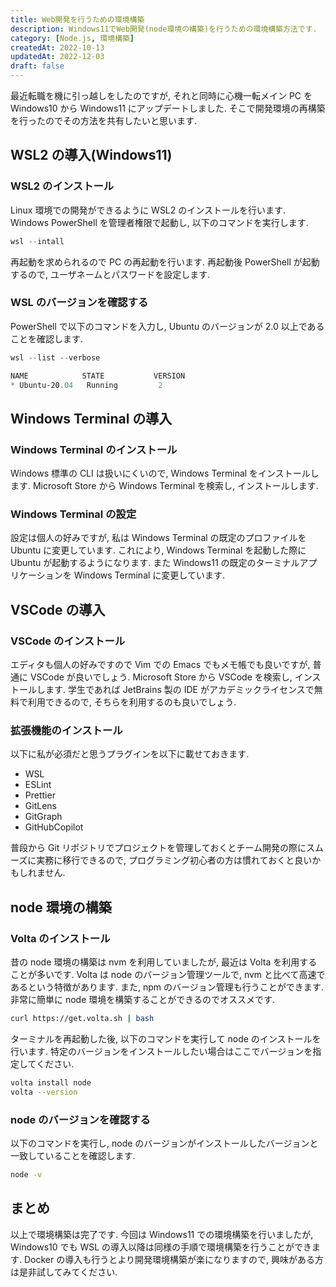 ```yaml
---
title: Web開発を行うための環境構築
description: Windows11でWeb開発(node環境の構築)を行うための環境構築方法です.
category: [Node.js, 環境構築]
createdAt: 2022-10-13
updatedAt: 2022-12-03
draft: false
---
```


最近転職を機に引っ越しをしたのですが, それと同時に心機一転メイン PC を Windows10 から Windows11 にアップデートしました.
そこで開発環境の再構築を行ったのでその方法を共有したいと思います.

## WSL2 の導入(Windows11)

### WSL2 のインストール

Linux 環境での開発ができるように WSL2 のインストールを行います. Windows PowerShell を管理者権限で起動し, 以下のコマンドを実行します.

```powershell
wsl --intall
```

再起動を求められるので PC の再起動を行います. 再起動後 PowerShell が起動するので, ユーザネームとパスワードを設定します.

### WSL のバージョンを確認する

PowerShell で以下のコマンドを入力し, Ubuntu のバージョンが 2.0 以上であることを確認します.

```powershell
wsl --list --verbose

NAME            STATE           VERSION
* Ubuntu-20.04   Running         2
```

## Windows Terminal の導入

### Windows Terminal のインストール

Windows 標準の CLI は扱いにくいので, Windows Terminal をインストールします.
Microsoft Store から Windows Terminal を検索し, インストールします.

### Windows Terminal の設定

設定は個人の好みですが, 私は Windows Terminal の既定のプロファイルを Ubuntu に変更しています.
これにより, Windows Terminal を起動した際に Ubuntu が起動するようになります.
また Windows11 の既定のターミナルアプリケーションを Windows Terminal に変更しています.

## VSCode の導入

### VSCode のインストール

エディタも個人の好みですので Vim での Emacs でもメモ帳でも良いですが, 普通に VSCode が良いでしょう.
Microsoft Store から VSCode を検索し, インストールします.
学生であれば JetBrains 製の IDE がアカデミックライセンスで無料で利用できるので, そちらを利用するのも良いでしょう.

### 拡張機能のインストール

以下に私が必須だと思うプラグインを以下に載せておきます.

- WSL
- ESLint
- Prettier
- GitLens
- GitGraph
- GitHubCopilot

普段から Git リポジトリでプロジェクトを管理しておくとチーム開発の際にスムーズに実務に移行できるので, プログラミング初心者の方は慣れておくと良いかもしれません.

## node 環境の構築

### Volta のインストール

昔の node 環境の構築は nvm を利用していましたが, 最近は Volta を利用することが多いです.
Volta は node のバージョン管理ツールで, nvm と比べて高速であるという特徴があります.
また, npm のバージョン管理も行うことができます. 非常に簡単に node 環境を構築することができるのでオススメです.

```bash
curl https://get.volta.sh | bash
```

ターミナルを再起動した後, 以下のコマンドを実行して node のインストールを行います. 特定のバージョンをインストールしたい場合はここでバージョンを指定してください.

```bash
volta install node
volta --version
```

### node のバージョンを確認する

以下のコマンドを実行し, node のバージョンがインストールしたバージョンと一致していることを確認します.

```bash
node -v
```

## まとめ

以上で環境構築は完了です.
今回は Windows11 での環境構築を行いましたが, Windows10 でも WSL の導入以降は同様の手順で環境構築を行うことができます.
Docker の導入も行うとより開発環境構築が楽になりますので, 興味がある方は是非試してみてください.
